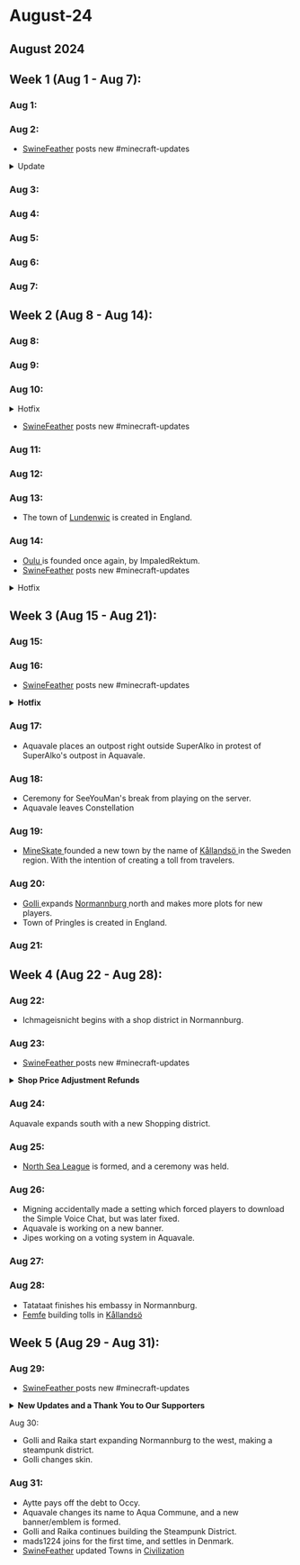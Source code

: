 # August-24

## August 2024

## Week 1 (Aug 1 - Aug 7):

### Aug 1:

### Aug 2:

* [SwineFeather](../../misc/personnel-list/swinefeather.md) posts new #minecraft-updates

<details>

<summary>Update</summary>

Update ![🚀](https://ptb.discord.com/assets/0e0879f59b4d417e9324.svg) **Revive Teleportation:** When you die and respawn, a Revive Options menu now pops up, letting you choose from various spawn locations across the world. Hover over the options to preview the location! ![🌟](https://ptb.discord.com/assets/7c2bf519ee13934638c0.svg) **Starting Spawn:** New players will see a menu on their first join, allowing them to select their spawn point from the same locations available in the Revive menu. ![🛒](https://ptb.discord.com/assets/3389a739fef161477f99.svg) **Shop Plugin Updates:** We’ve added new features to our Shop plugin to enhance your shopping experience:

* **Towny Compatible**: To create a shop, you must first **set your plot** as a shop plot using **/plot set shop**. You can also create town/nation shops with `/qs town` _(Still WIP, more info soon)_
* **Shops Info on Dynmap**: Hover over the **layers icon** and toggle QuickShop-Hikari Shops to view shop locations on the map.
* **Discounts:** Apply discounts to your chest shops. Use the command:
  * `/quickshop discount create <code> <code-type> <rate> [max-usage] [threshold] [expired-time]`
  * **Code Types:**
  * **PLAYER\_ALL\_SHOPS:** Applied to all shops owned by the code creator.
  * **SPECIFIC\_SHOPS:** Applied to shops in an allow list added with /quickshop discount config \<code> addshop.
  * **Apply Discount as buyer**: /quickshop discount install_/unistall_ \<code>

**Details**: /quickshop discount info Remove a discount code so players can’t use it: **Remove:** /quickshop discount remove \<code> To determine the best times for discount codes, use this timestamp converter to find the correct Unix time. For a more in-depth guide, visit: [Discount Guide](https://quickshop-community.github.io/QuickShop-Hikari-Documents/docs/addon/discount) **/qs finditem (item)**: View a menu of all items being sold or traded. /finditem still helps locate items in your storage. **/qs list:** View all shops you are selling in. **/qs name**: Name your shop for easier identification on Dynmap and other lists. **List of server shops:** Visit [this link](http://nordics.world:9435/server/Nordics/plugins/QuickShop-Hikari) to **view all shops on the server**. This site also includes server stats and player information. ![🏢](https://ptb.discord.com/assets/fed2f774272b341a8b7c.svg) **Quarters (Apartments for Towny):** Plot owners can now rent out specific areas or floors in a tower. Here’s how to manage your quarters:

* **/quarters (/q):**

Explore the full plugin details here: [Quarters Plugin](https://github.com/jwkerr/Quarters/wiki/Commands) Server IP: `nordics.world` Version `1.21` (edited)

</details>

### Aug 3:

### Aug 4:

### Aug 5:

### Aug 6:

### Aug 7:

## Week 2 (Aug 8 - Aug 14):

### Aug 8:

### Aug 9:

### Aug 10:

<details>

<summary>Hotfix</summary>



* **Slimes** now spawns on surface like they normally should.
* Some Recipes are fixed
* Performance enhances.

Full change-log [here](https://wiki.nordics.world/misc/changelog-updates/1.4-1.21-update/1.4.1.2)

* **Reminder**: `/lc` command is available for local chat, which operates based on distance.

</details>

* [SwineFeather](../../misc/personnel-list/swinefeather.md) posts new #minecraft-updates

### Aug 11:

### Aug 12:

### Aug 13:

* The town of [Lundenwic](../../the-world/civilization/towns/british-isles-region/lundenwic.md) is created in England.

### Aug 14:

* [Oulu ](../../the-world/civilization/towns/finland-region/oulu.md)is founded once again, by ImpaledRektum.
* [SwineFeather](../../misc/personnel-list/swinefeather.md) posts new #minecraft-updates

<details>

<summary>Hotfix</summary>



**Hotfix**

* Reduced Town Neutrality cost per day from `25` to `5`. _(War not enabled)_
* Reduced Nation Neutrality cost per day from `100`to `15`. _(War not enabled)_
* Fixed pets category in `/uc menu`
* Increased max Title length to `25`letters.
* Keep experience on death in Arena set to `True`
* Enabled Towny Surnames.

</details>

## Week 3 (Aug 15 - Aug 21):

### Aug 15:

### Aug 16:

* [SwineFeather](../../misc/personnel-list/swinefeather.md) posts new #minecraft-updates

<details>

<summary><strong>Hotfix</strong> </summary>



**Hotfix** _Simplified, and the most important values. Click_ [_here_](https://wiki.nordics.world/misc/changelog-updates/1.4-1.21-update/1.4.1.3) _for full patchnote._

* Lots of configuration in server config
  * Increased Player timeout-time (Less WIFI disconnects)
  * Reduced Visibility ranges
  * Reduced Mobs
* Changed Dynmap configs, which will reduce strain on the server.
* Increased Server RAM
* Automatically **removes shops** after `120 player-offline days`

</details>

### Aug 17:

* Aquavale places an outpost right outside SuperAlko in protest of SuperAlko's outpost in Aquavale.

### Aug 18:

* Ceremony for SeeYouMan's break from playing on the server.
* Aquavale leaves Constellation

### Aug 19:

* [MineSkate ](../../the-world/civilization/players/mineskate.md)founded a new town by the name of [Kållandsö ](../../the-world/civilization/towns/sweden-region/kallandso.md)in the Sweden region. With the intention of creating a toll from travelers.

### Aug 20:

* [Golli ](../../the-world/civilization/players/golli1432.md)expands [Normannburg ](../../the-world/civilization/towns/finland-region/normannburg.md)north and makes more plots for new players.
* Town of Pringles is created in England.

### Aug 21:

## Week 4 (Aug 22 - Aug 28):

### Aug 22:

* Ichmageisnicht begins with a shop district in Normannburg.&#x20;

### Aug 23:

* [SwineFeather ](../../misc/personnel-list/swinefeather.md)posts new #minecraft-updates

<details>

<summary><strong>Shop Price Adjustment Refunds</strong></summary>

**Shop Price Adjustment Refunds** We recently discovered a small issue in our config where players were incorrectly charged €50 when adjusting shop prices. We’ve reviewed our logs and identified those affected. Refunds will be issued for each price change as follows:

* **\_Bamson** (1 refund)
* **JustAVirus** (1 refund)
* **Volymskala** (13 refunds)
* **Occypolojee** (2 refunds)
* **Tatataat** (3 refunds)

These refunds will be processed soon. If you adjusted your shop price (since August 2nd) and aren't on this list, please contact @𝐒𝐰𝐢𝐧𝐞𝐅𝐞𝐚𝐭𝐡𝐞𝐫 with the approximate date and time of your change, and we'll look into it.

</details>

### Aug 24:

Aquavale expands south with a new Shopping district.

### Aug 25:

* [North Sea League](../../the-world/civilization/nations/present-nations/north-sea-league.md) is formed, and a ceremony was held.

### Aug 26:

* Migning accidentally made a setting which forced players to download the Simple Voice Chat, but was later fixed.
* Aquavale is working on a new banner.
* Jipes working on a voting system in Aquavale.

### Aug 27:

### Aug 28:

* Tatataat finishes his embassy in Normannburg.
* [Femfe](../../the-world/civilization/players/mineskate.md) building tolls in [Kållandsö](../../the-world/civilization/towns/sweden-region/kallandso.md)

## Week 5 (Aug 29 - Aug 31):

### Aug 29:

* [SwineFeather ](../../misc/personnel-list/swinefeather.md)posts new #minecraft-updates

<details>

<summary><strong>New Updates and a Thank You to Our Supporters</strong> </summary>

**New Updates and a Thank You to Our Supporters** \
We're pleased to share the latest updates and thank all our amazing Patrons who keep the server going. Your contributions are essential to keeping our community thriving. **New Additions:**

* **Mounts:** We’ve added new **mounts** to the `/uc menu`. Supporters can now summon:
  * ![:kala:](https://cdn.discordapp.com/emojis/960537659846062210.webp?size=44\&quality=lossless) **Kala:** Horse
  * ![:Kala\_Fancy:](https://cdn.discordapp.com/emojis/976579829950451802.webp?size=44\&quality=lossless) **Fancy Kala:** Donkey and Pig
  * ![:Kultakala:](https://cdn.discordapp.com/emojis/976582854890893322.webp?size=44\&quality=lossless) **Golden Kala:** Ecologist Horse
* **New Commands for Kalas:**
  * **/nick:** Kala supporters can now change their in-game name with the `/nick` command, which adds a `~` before your chosen name.
  * **/me:** Broadcast a narrative message about yourself in purple text using the `/me` command, available to all Kala supporters.
* **Milestone Rewards (Coming Soon):** We’re rolling out Milestone Rewards soon! For every 3 months of continuous support, you’ll receive exclusive gifts, with even more special rewards as you move up through the Kala tiers. More details coming soon!
* **Retired Kala Badge:** Former supporters will receive the "Retired Kala" badge, allowing them to keep all previously earned cosmetics and recognizing their past contributions.

**Recent Updates:**

* **Recipe Fixes:** Thanks to Golli1432, most necessary recipes have been fixed, and the Bundle item has been added as a craftable recipe.
* **Shop Taxes:** You can now see the taxes taken from your shops, making it easier to manage.
* **Plot Claiming:** The restriction on claiming plots next to other towns has been reduced, allowing you to claim adjacent plots more easily.

**Special Thanks:** A huge shoutout to **Occypolojee** and **SwineFeather** for over 9 months of continuous Golden Kala support. We really appreciate your dedication! We also want to thank our other supporters: **VPswede**, **Svardmastaren**, **JeTaRiPoKa**, and **Bamson**. Your contributions are invaluable to our community. And of course, a special thanks to our retired supporters—your past contributions have helped shape our community. \
If you’re interested in supporting the server and unlocking these perks, check out our [Patreon page](https://www.patreon.com/nordics). \
For more details on supporter benefits and cosmetics, visit our wiki: [Supporter Features](https://wiki.nordics.world/additional-guides-and-commands/supporter)

</details>



Aug 30:

* Golli and Raika start expanding Normannburg to the west, making a steampunk district.
* Golli changes skin.

### Aug 31:

* Aytte pays off the debt to Occy.
* Aquavale changes its name to Aqua Commune, and a new banner/emblem is formed.
* Golli and Raika continues building the Steampunk District.
* mads1224 joins for the first time, and settles in Denmark.
* [SwineFeather](../../misc/personnel-list/swinefeather.md) updated Towns in [Civilization](../../the-world/civilization/)

